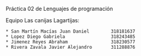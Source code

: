 Práctica 02 de Lenguajes de programación

Equipo Las canijas Lagartijas:

    * San Martín Macías Juan Daniel        318181637
    * Lopez Diego Gabriela                 318243485
    * Jimenez Reyes Abraham                318230577
    * Rivera Zavala Javier Alejandro       311288876
